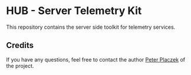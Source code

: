 # HUB - Server Telemetry Kit 

This repository contains the server side toolkit for telemetry services.

## Credits
If you have any questions, feel free to contact the author [Peter Placzek](https://github.com/Tada5hi) of the project.
